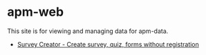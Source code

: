 # apm-web

This site is for viewing and managing data for apm-data.

- [Survey Creator - Create survey, quiz, forms without registration](https://surveyjs.io/create-survey/)
